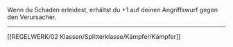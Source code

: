 Wenn du Schaden erleidest, erhältst du +1 auf deinen Angriffswurf gegen den Verursacher. 

---
[[REGELWERK/02 Klassen/Splitterklasse/Kämpfer/Kämpfer]]